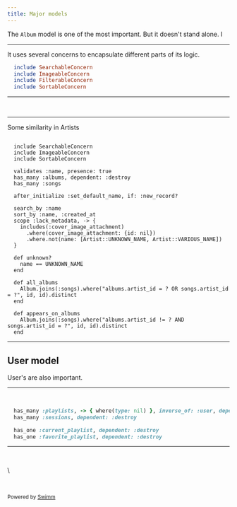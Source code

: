 ```yaml
---
title: Major models
---
```

The <SwmToken path="/app/models/album.rb" pos="4:2:2" line-data="class Album &lt; ApplicationRecord # head model">`Album`</SwmToken> model is one of the most important. But it doesn't stand alone.  I

<SwmSnippet path="/app/models/album.rb" line="7">

---

It uses several concerns to encapsulate different parts of its logic.

```ruby
  include SearchableConcern
  include ImageableConcern
  include FilterableConcern
  include SortableConcern
```

---

</SwmSnippet>

&nbsp;

<SwmSnippet path="app/models/artist.rb" line="6">

---

Some similarity in Artists

```

  include SearchableConcern
  include ImageableConcern
  include SortableConcern

  validates :name, presence: true
  has_many :albums, dependent: :destroy
  has_many :songs

  after_initialize :set_default_name, if: :new_record?
  
  search_by :name
  sort_by :name, :created_at
  scope :lack_metadata, -> {
    includes(:cover_image_attachment)
      .where(cover_image_attachment: {id: nil})
      .where.not(name: [Artist::UNKNOWN_NAME, Artist::VARIOUS_NAME])
  }

  def unknown?
    name == UNKNOWN_NAME
  end

  def all_albums
    Album.joins(:songs).where("albums.artist_id = ? OR songs.artist_id = ?", id, id).distinct
  end

  def appears_on_albums
    Album.joins(:songs).where("albums.artist_id != ? AND songs.artist_id = ?", id, id).distinct
  end
```

---

</SwmSnippet>

## User model

User's are also important.

<SwmSnippet path="/app/models/user.rb" line="24">

---

&nbsp;

```ruby
  has_many :playlists, -> { where(type: nil) }, inverse_of: :user, dependent: :destroy
  has_many :sessions, dependent: :destroy

  has_one :current_playlist, dependent: :destroy
  has_one :favorite_playlist, dependent: :destroy
```

---

</SwmSnippet>

&nbsp;

\\

&nbsp;

<SwmMeta version="3.0.0" repo-id="Z2l0aHViJTNBJTNBYmMtdGVzdCUzQSUzQXRlc3Qtb3JnLTEyOTM3NzI=" repo-name="bc-test"><sup>Powered by [Swimm](https://app.swimm.io/)</sup></SwmMeta>

